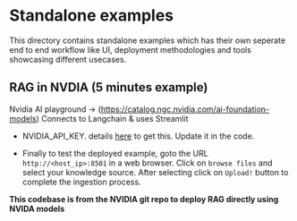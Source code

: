 # Standalone examples

This directory contains standalone examples which has their own seperate end to end workflow like UI, deployment methodologies and tools showcasing different usecases.


## RAG in NVDIA  (5 minutes example)

Nvidia AI playground -> (https://catalog.ngc.nvidia.com/ai-foundation-models)
Connects to Langchain & uses Streamlit


- NVIDIA_API_KEY. details [here](../docs/rag/aiplayground.md#prepare-the-environment) to get this. Update it in the code.


- Finally to test the deployed example, goto the URL `http://<host_ip>:8501` in a web browser. Click on `browse files` and select your knowledge source. After selecting click on `Upload!` button to complete the ingestion process.


**This codebase is from the NVIDIA git repo to deploy RAG directly using NVIDA models**